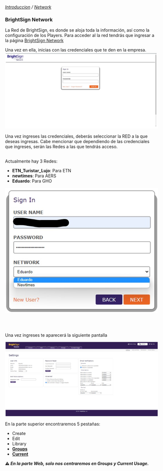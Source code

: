 *[Introduccion](../../introduccion.mkd) / [Network](network.mkd)*
### BrightSign Network

La Red de BrightSign, es donde se aloja toda la información, así como la configuración de los Players.  Para acceder al la red tendrás que ingresar a la página [BrightSign Network](https://www.brightsignnetwork.com/signin.aspx?ReturnUrl=%2fusage.aspx)

Una vez en ella, inicias con las credenciales que te den en la empresa.
![Network Pantalla de inicio](/img/network_pantalla_de_inicio.jpg)

Una vez ingreses las credenciales, deberás seleccionar la RED a la que deseas ingresas.
Cabe mencionar que dependiendo de las credenciales que ingreses, serán las Redes a las que tendrás acceso.<br><br>

Actualmente hay 3 Redes:

* **ETN_Turistar_Lujo**: Para ETN
* **newtimes**: Para AERS
* **Eduardo**: Para GHO

<p align="center"><img src="../../img/network_signIn.jpg" /></p>
<br><br>

Una vez ingreses te aparecerá la siguiente pantalla

<p align="center"><img src="../../img/network_settings.jpg" /></p>

En la parte superior encontraremos 5 pestañas:

* Create
* Edit
* Library
* **[Groups](network-groups.mkd)**
* **[Current](network-current.mkd)**

<b> :warning: *En la parte Web, solo nos centraremos en Groups y Current Usage.*</b>